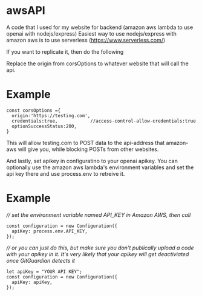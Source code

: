 # awsAPI
A code that I used for my website for backend (amazon aws lambda to use openai with nodejs/express)
Easiest way to use nodejs/express with amazon aws is to use serverless (https://www.serverless.com/)

If you want to replicate it, then do the following

Replace the origin from corsOptions to whatever website that will call the api.

# Example

```
const corsOptions ={
  origin:'https://testing.com', 
  credentials:true,            //access-control-allow-credentials:true
  optionSuccessStatus:200,
}
```

This will allow testing.com to POST data to the api-address that amazon-aws will give you, while blocking POSTs from other websites.

And lastly, set apikey in configuratino to your openai apikey. You can optionally use the amazon aws lambda's environment variables and set the api key there and use process.env to retreive it.

# Example
*// set the environment variable named API_KEY in Amazon AWS, then call*
```
const configuration = new Configuration({
  apiKey: process.env.API_KEY,
});
```

*// or you can just do this, but make sure you don't publically upload a code with your apikey in it. It's very likely that your apikey will get deactiviated once GitGuardian detects it*
```
let apiKey = "YOUR API KEY";
const configuration = new Configuration({
  apiKey: apiKey,
});
```
